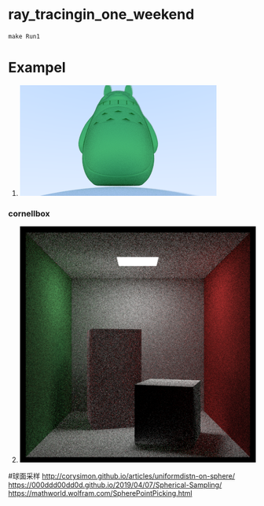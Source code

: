 # ray_tracingin_one_weekend
    make Run1

# Exampel
1. ![](./img/image.png)


### cornellbox

2. ![](./img/image_cornellbox.png)

#球面采样
http://corysimon.github.io/articles/uniformdistn-on-sphere/
https://000ddd00dd0d.github.io/2019/04/07/Spherical-Sampling/
https://mathworld.wolfram.com/SpherePointPicking.html